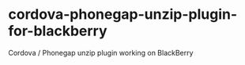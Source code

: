 cordova-phonegap-unzip-plugin-for-blackberry
============================================

Cordova / Phonegap unzip plugin working on BlackBerry